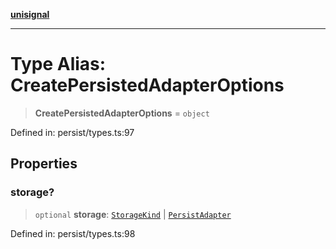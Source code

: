 [**unisignal**](../../../../README.md)

***

# Type Alias: CreatePersistedAdapterOptions

> **CreatePersistedAdapterOptions** = `object`

Defined in: persist/types.ts:97

## Properties

### storage?

> `optional` **storage**: [`StorageKind`](StorageKind.md) \| [`PersistAdapter`](../interfaces/PersistAdapter.md)

Defined in: persist/types.ts:98
